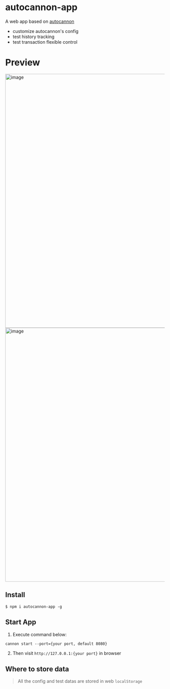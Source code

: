 # autocannon-app

A web app based on [autocannon](https://github.com/mcollina/autocannon)

- customize autocannon's config
- test history tracking
- test transaction flexible control

# Preview

<img width="800" alt="image" src="https://user-images.githubusercontent.com/102238922/211304533-74d886fe-e22b-4386-9104-e3d45ee90499.png">

<img width="800" alt="image" src="https://user-images.githubusercontent.com/102238922/211304648-9d873e49-6861-469f-a130-7f684db5b70e.png">

## Install

```shell
$ npm i autocannon-app -g
```

## Start App

1. Execute command below:

```shell
cannon start --port={your port, default 8080}
```

2. Then visit `http://127.0.0.1:{your port}` in browser

## Where to store data

> All the config and test datas are stored in web `localStorage`

